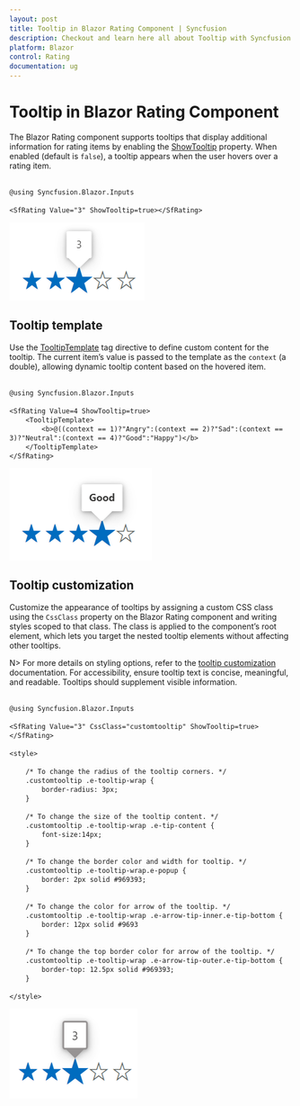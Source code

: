 ```yaml
---
layout: post
title: Tooltip in Blazor Rating Component | Syncfusion
description: Checkout and learn here all about Tooltip with Syncfusion Blazor Rating component in Blazor Server App and Blazor WebAssembly App.
platform: Blazor
control: Rating
documentation: ug
---
```


# Tooltip in Blazor Rating Component

The Blazor Rating component supports tooltips that display additional information for rating items by enabling the [ShowTooltip](https://help.syncfusion.com/cr/blazor/Syncfusion.Blazor.Inputs.SfRating.html#Syncfusion_Blazor_Inputs_SfRating_ShowTooltip) property. When enabled (default is `false`), a tooltip appears when the user hovers over a rating item.

```cshtml

@using Syncfusion.Blazor.Inputs

<SfRating Value="3" ShowTooltip=true></SfRating>

```

![Blazor Rating component with tooltip](./images/blazor-rating-tooltip.png)

## Tooltip template

Use the [TooltipTemplate](https://help.syncfusion.com/cr/blazor/Syncfusion.Blazor.Inputs.SfRating.html#Syncfusion_Blazor_Inputs_SfRating_TooltipTemplate) tag directive to define custom content for the tooltip. The current item’s value is passed to the template as the `context` (a double), allowing dynamic tooltip content based on the hovered item.

```cshtml

@using Syncfusion.Blazor.Inputs

<SfRating Value=4 ShowTooltip=true>
    <TooltipTemplate>
        <b>@((context == 1)?"Angry":(context == 2)?"Sad":(context == 3)?"Neutral":(context == 4)?"Good":"Happy")</b>
    </TooltipTemplate>
</SfRating>

```

![Blazor Rating component with tooltip template](./images/blazor-rating-tooltip-template.png)

## Tooltip customization

Customize the appearance of tooltips by assigning a custom CSS class using the `CssClass` property on the Blazor Rating component and writing styles scoped to that class. The class is applied to the component’s root element, which lets you target the nested tooltip elements without affecting other tooltips.

N> For more details on styling options, refer to the [tooltip customization](https://blazor.syncfusion.com/documentation/tooltip/style) documentation. For accessibility, ensure tooltip text is concise, meaningful, and readable. Tooltips should supplement visible information.

```cshtml

@using Syncfusion.Blazor.Inputs

<SfRating Value="3" CssClass="customtooltip" ShowTooltip=true></SfRating>

<style>

    /* To change the radius of the tooltip corners. */
    .customtooltip .e-tooltip-wrap {
        border-radius: 3px;
    }

    /* To change the size of the tooltip content. */
    .customtooltip .e-tooltip-wrap .e-tip-content {
        font-size:14px;
    }

    /* To change the border color and width for tooltip. */
    .customtooltip .e-tooltip-wrap.e-popup {
        border: 2px solid #969393;
    }

    /* To change the color for arrow of the tooltip. */
    .customtooltip .e-tooltip-wrap .e-arrow-tip-inner.e-tip-bottom {
        border: 12px solid #9693
    }

    /* To change the top border color for arrow of the tooltip. */
    .customtooltip .e-tooltip-wrap .e-arrow-tip-outer.e-tip-bottom {
        border-top: 12.5px solid #969393;
    }

</style>

```

![Blazor Rating component with tooltip customization](./images/blazor-rating-custom-tooltip.png)